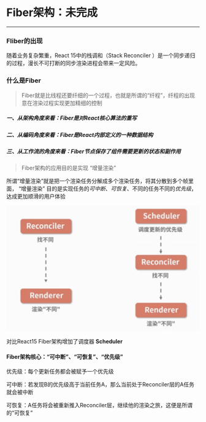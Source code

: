 # Fiber架构：未完成
---
### FIiber的出现
随着业务复杂繁重，React 15中的栈调和（Stack Reconciler ）是一个同步递归的过程，漫长不可打断的同步渲染进程会带来一定风险。
### 什么是Fiber
> Fiber就是比线程还要纤细的一个过程，也就是所谓的“纤程”，纤程的出现意在渲染过程实现更加精细的控制

##### 一、从架构角度来看：Fiber是对React核心算法的重写
##### 二、从编码角度来看：Fiber是React内部定义的一种数据结构
##### 三、从工作流的角度来看：Fiber节点保存了组件需要更新的状态和副作用
> Fiber架构的应用目的是实现 “增量渲染”

所谓“增量渲染”就是把一个渲染任务分解成多个渲染任务，将其分散到多个帧里面，
“增量渲染” 目的是实现任务的*可中断*、*可恢复*、不同的任务不同的*优先级*，达成更加顺滑的用户体验

![图片](/blog/Fiber01.png)

对比React15 Fiber架构增加了调度器 **Scheduler** 
#### Fiber架构核心：“可中断”、“可恢复”、“优先级”

优先级：每个更新任务都会被赋予一个优先级  

可中断：若发现B的优先级高于当前任务A，那么当前处于Reconciler层的A任务就会被中断

可恢复：A任务将会被重新推入Reconciler层，继续他的渲染之旅，这便是所谓的“可恢复”
